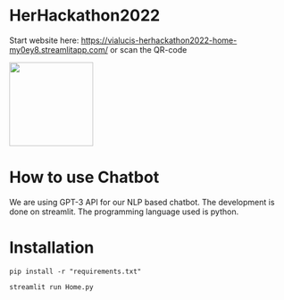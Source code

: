 # HerHackathon2022

Start website here: 
https://vialucis-herhackathon2022-home-my0ey8.streamlitapp.com/ or scan the QR-code

<img src="https://user-images.githubusercontent.com/48751773/175787085-e73f2c10-ae01-4997-8fa0-1a5a3e8d789d.png" width="150"/>

# How to use Chatbot

We are using GPT-3 API for our NLP based chatbot.
The development is done on streamlit.
The programming language used is python.

# Installation

```
pip install -r "requirements.txt"
```
```
streamlit run Home.py
```

